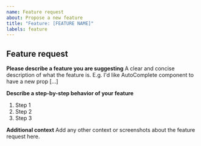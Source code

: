 ```yaml
---
name: Feature request
about: Propose a new feature
title: "Feature: [FEATURE NAME]"
labels: feature
---
```


## Feature request

**Please describe a feature you are suggesting**
A clear and concise description of what the feature is.
E.g. I'd like AutoComplete component to have a new prop [...]

**Describe a step-by-step behavior of your feature**
1. Step 1
2. Step 2
3. Step 3

**Additional context**
Add any other context or screenshots about the feature request here.
